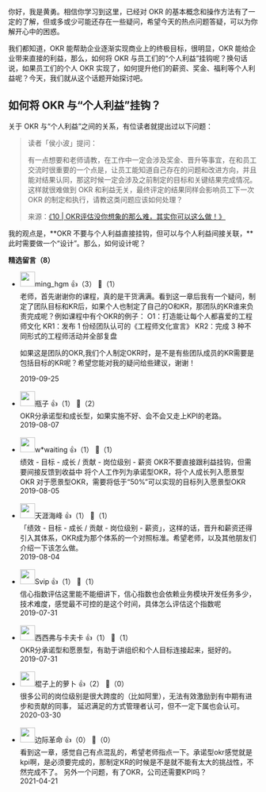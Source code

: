 你好，我是黄勇。相信你学习到这里，已经对 OKR 的基本概念和操作方法有了一定的了解，但或多或少可能还存在一些疑问，希望今天的热点问题答疑，可以为你解开心中的困惑。

我们都知道，OKR 能帮助企业逐渐实现商业上的终极目标，很明显，OKR 能给企业带来直接的利益，那么，如何将 OKR 与员工们的“个人利益”挂钩呢？换句话说，如果员工们的个人 OKR 实现了，如何提升他们的薪资、奖金、福利等个人利益呢？今天，我们就从这个话题开始探讨吧。

## 如何将 OKR 与“个人利益”挂钩？

关于 OKR 与“个人利益”之间的关系，有位读者就提出过以下问题：

> 读者「侯小波」提问：  
>   
> 有一点想要和老师请教，在工作中一定会涉及奖金、晋升等事宜，在和员工交流时很重要的一个点是，让员工能知道自己存在的问题和改进方向，并且能对结果认同，那这时候一定会涉及之前制定的目标和关键结果完成情况。这样就很难做到 OKR 和利益无关，最终评定的结果同样会影响员工下一次 OKR 的制定和执行，请教这类问题应该如何处理？  
>   
> 来源：[《10 | OKR评估没你想象的那么难，其实你可以这么做！》](https://time.geekbang.org/column/article/107931)

我的观点是，**OKR 不要与个人利益直接挂钩，但可以与个人利益间接关联，**此时需要做一个“设计”。那么，如何设计呢？
<div><strong>精选留言（8）</strong></div><ul>
<li><img src="https://static001.geekbang.org/account/avatar/00/11/59/0c/f0952a99.jpg" width="30px"><span>ming_hgm</span> 👍（3） 💬（1）<div>老师，首先谢谢你的课程，真的是干货满满。看到这一章后我有一个疑问，制定了团队目标和KR后，如果个人也制定了自己的O和KR，那团队的KR谁来负责完成呢？例如课程中有个OKR的例子：
O1：打造能让每个人都喜爱的工程师文化 
KR1：发布 1 份经团队认可的《工程师文化宣言》
KR2：完成 3 种不同形式的工程师活动并全部复盘

如果这是团队的OKR,我们个人制定OKR时，是不是有些团队成员的KR需要是包括目标的KR呢？希望您能对我的疑问给些建议，谢谢！</div>2019-09-25</li><br/><li><img src="https://static001.geekbang.org/account/avatar/00/18/7a/33/95d53462.jpg" width="30px"><span>瓶子</span> 👍（1） 💬（2）<div>OKR分承诺型和成长型，如果实施不好、会不会又走上KPI的老路。</div>2019-08-07</li><br/><li><img src="https://static001.geekbang.org/account/avatar/00/11/1e/84/03053efe.jpg" width="30px"><span>w*waiting</span> 👍（1） 💬（1）<div>绩效 - 目标 - 成长 &#47; 贡献 - 岗位级别 - 薪资
OKR不要直接跟利益挂钩，但需要间接反馈到收益中
将个人工作列为承诺型OKR，将个人成长列入愿景型OKR
对于愿景型OKR，需要将低于“50%”可以实现的目标列入愿景型OKR</div>2019-08-05</li><br/><li><img src="https://static001.geekbang.org/account/avatar/00/12/63/9f/a6edd37e.jpg" width="30px"><span>天涯海峰</span> 👍（1） 💬（1）<div>「绩效 - 目标 - 成长 &#47; 贡献 - 岗位级别 - 薪资」，这样的话，晋升和薪资还得引入其体系，OKR成为那个体系的一个对照标准。希望老师，以及其他朋友们介绍一下该怎么做。</div>2019-08-04</li><br/><li><img src="https://thirdwx.qlogo.cn/mmopen/vi_32/Q0j4TwGTfTJoo6fHYEsGZUGnYphQZDS4dicEMAA95xxAicibYPXC0VTredd1c7jQVncCqy0zCw8OhLZdDkDmbpEKA/132" width="30px"><span>Svip</span> 👍（1） 💬（1）<div>信心指数评估这里能不能细讲下，信心指数也会依赖业务模块开发任务多少，技术难度，感觉最不可控的是这个时间，具体怎么评估这个指数呢</div>2019-07-31</li><br/><li><img src="https://static001.geekbang.org/account/avatar/00/0f/48/ee/96a7d638.jpg" width="30px"><span>西西弗与卡夫卡</span> 👍（1） 💬（1）<div>OKR分承诺型和愿景型，有助于讲组织和个人目标连接起来，挺好的。</div>2019-07-31</li><br/><li><img src="https://static001.geekbang.org/account/avatar/00/10/3f/bc/186847f8.jpg" width="30px"><span>棍子上的萝卜</span> 👍（2） 💬（0）<div>很多公司的岗位级别是很大跨度的（比如阿里），无法有效激励到有中期有进步和贡献的同事， 延迟满足的方式管理者认可，但不一定下属也会认可。</div>2020-03-30</li><br/><li><img src="https://static001.geekbang.org/account/avatar/00/11/29/39/be9d2e88.jpg" width="30px"><span>边际革命</span> 👍（0） 💬（0）<div>看到这一章，感觉自己有点混乱的，希望老师指点一下。承诺型okr感觉就是kpi啊，是必须要完成的，那制定KR的时候是不是就不能有太大的挑战性，不然完成不了。  另外一个问题，有了OKR，公司还需要KPI吗？</div>2021-04-21</li><br/>
</ul>